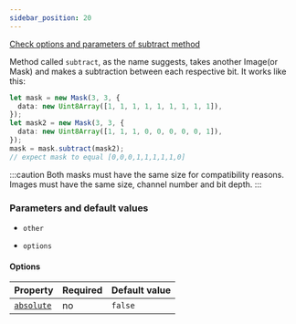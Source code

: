 ```yaml
---
sidebar_position: 20
---
```


[Check options and parameters of subtract method](https://image-js.github.io/image-js-typescript/classes/Image.html#subtract 'github.io link')

Method called `subtract`, as the name suggests, takes another Image(or Mask) and makes a subtraction between each respective bit.
It works like this:

```ts
let mask = new Mask(3, 3, {
  data: new Uint8Array([1, 1, 1, 1, 1, 1, 1, 1, 1]),
});
let mask2 = new Mask(3, 3, {
  data: new Uint8Array([1, 1, 1, 0, 0, 0, 0, 0, 1]),
});
mask = mask.subtract(mask2);
// expect mask to equal [0,0,0,1,1,1,1,1,0]
```

:::caution
Both masks must have the same size for compatibility reasons. Images must have the same size, channel number and bit depth.
:::

### Parameters and default values

- `other`

- `options`

#### Options

| Property                                                                                                   | Required | Default value |
| ---------------------------------------------------------------------------------------------------------- | -------- | ------------- |
| [`absolute`](https://image-js.github.io/image-js-typescript/interfaces/SubtractImageOptions.html#absolute) | no       | `false`       |
